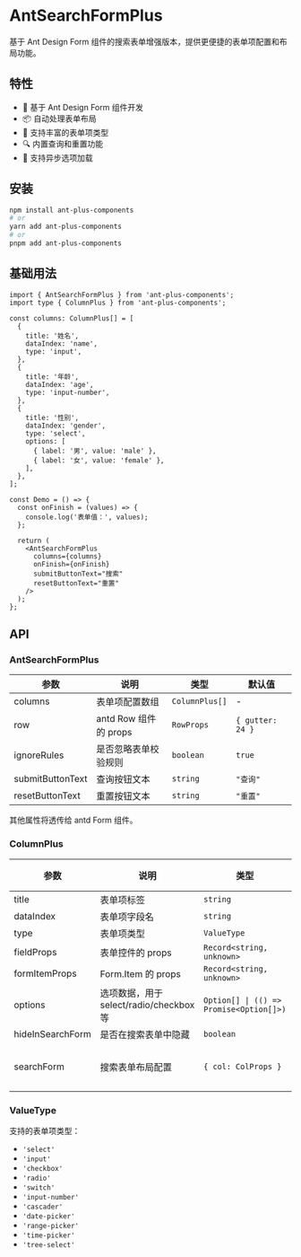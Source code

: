 # AntSearchFormPlus

基于 Ant Design Form 组件的搜索表单增强版本，提供更便捷的表单项配置和布局功能。

## 特性

- 🚀 基于 Ant Design Form 组件开发
- 📦 自动处理表单布局
- 🎨 支持丰富的表单项类型
- 🔍 内置查询和重置功能
- 🎯 支持异步选项加载

## 安装

```bash
npm install ant-plus-components
# or
yarn add ant-plus-components
# or
pnpm add ant-plus-components
```

## 基础用法

```tsx
import { AntSearchFormPlus } from 'ant-plus-components';
import type { ColumnPlus } from 'ant-plus-components';

const columns: ColumnPlus[] = [
  {
    title: '姓名',
    dataIndex: 'name',
    type: 'input',
  },
  {
    title: '年龄',
    dataIndex: 'age',
    type: 'input-number',
  },
  {
    title: '性别',
    dataIndex: 'gender',
    type: 'select',
    options: [
      { label: '男', value: 'male' },
      { label: '女', value: 'female' },
    ],
  },
];

const Demo = () => {
  const onFinish = (values) => {
    console.log('表单值：', values);
  };

  return (
    <AntSearchFormPlus
      columns={columns}
      onFinish={onFinish}
      submitButtonText="搜索"
      resetButtonText="重置"
    />
  );
};
```

## API

### AntSearchFormPlus

| 参数 | 说明 | 类型 | 默认值 |
| --- | --- | --- | --- |
| columns | 表单项配置数组 | `ColumnPlus[]` | - |
| row | antd Row 组件的 props | `RowProps` | `{ gutter: 24 }` |
| ignoreRules | 是否忽略表单校验规则 | `boolean` | `true` |
| submitButtonText | 查询按钮文本 | `string` | `"查询"` |
| resetButtonText | 重置按钮文本 | `string` | `"重置"` |

其他属性将透传给 antd Form 组件。

### ColumnPlus

| 参数 | 说明 | 类型 | 默认值 |
| --- | --- | --- | --- |
| title | 表单项标签 | `string` | - |
| dataIndex | 表单项字段名 | `string` | - |
| type | 表单项类型 | `ValueType` | - |
| fieldProps | 表单控件的 props | `Record<string, unknown>` | - |
| formItemProps | Form.Item 的 props | `Record<string, unknown>` | - |
| options | 选项数据，用于 select/radio/checkbox 等 | `Option[] \| (() => Promise<Option[]>)` | - |
| hideInSearchForm | 是否在搜索表单中隐藏 | `boolean` | `false` |
| searchForm | 搜索表单布局配置 | `{ col: ColProps }` | `{ col: { span: 6 } }` |

### ValueType

支持的表单项类型：

- `'select'`
- `'input'`
- `'checkbox'`
- `'radio'`
- `'switch'`
- `'input-number'`
- `'cascader'`
- `'date-picker'`
- `'range-picker'`
- `'time-picker'`
- `'tree-select'`
